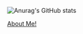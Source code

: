 ![Anurag's GitHub stats](https://github-readme-stats.vercel.app/api?username=cheonsong&count_private=true&show_icons=true&bg_color=30,9CECFB,0052D4&title_color=fff&text_color=fff&icon_color=fff&hide_border=true)

<a href="https://cheonsong.notion.site/ac5f8ef5a64e4399b8c7d8a7f5a08391"> About Me! <a>

